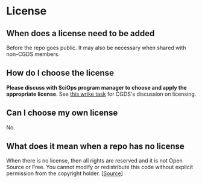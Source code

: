 # License

## When does a license need to be added

Before the repo goes public. It may also be necessary when shared with non-CGDS members.

## How do I choose the license

**Please discuss with SciOps program manager to choose and apply the appropriate license**. See [this wrike
task](https://www.wrike.com/open.htm?id=1018179846) for CGDS's discussion on licensing.

## Can I choose my own license

No.

## What does it mean when a repo has no license

When there is no license, then all rights are reserved and it is not Open Source or Free. You cannot modify or
redistribute this code without explicit permission from the copyright holder.
[[Source](https://opensource.stackexchange.com/a/1721)]
